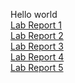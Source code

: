 Hello world\
[Lab Report 1](lab-report-1-week-2.html) \
[Lab Report 2](lab-report-2-week4.html) \
[Lab Report 3](lab-report-3-week-6.html) \
[Lab Report 4](lab-report-4-week-8.html) \
[Lab Report 5](lab-report-5-week-10.html) 

